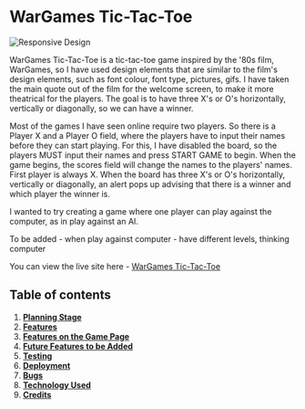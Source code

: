 # **WarGames Tic-Tac-Toe**

![Responsive Design]()

WarGames Tic-Tac-Toe is a tic-tac-toe game inspired by the '80s film, WarGames, so I have used design elements that are similar to the film's design elements, such as font colour, font type, pictures, gifs. I have taken the main quote out of the film for the welcome screen, to make it more theatrical for the players. 
The goal is to have three X's or O's horizontally, vertically or diagonally, so we can have a winner.

Most of the games I have seen online require two players. So there is a Player X and a Player O field, where the players have to input their names before they can start playing. For this, I have disabled the board, so the players MUST input their names and press START GAME to begin. When the game begins, the scores field will change the names to the players' names. First player is always X. When the board has three X's or O's horizontally, vertically or diagonally, an alert pops up advising that there is a winner and which player the winner is.

I wanted to try creating a game where one player can play against the computer, as in play against an AI. 

To be added - when play against computer - have different levels, thinking computer

You can view the live site here - <a href="https://norapdev.github.io/tictactoe/" target="_blank" rel="noopener">WarGames Tic-Tac-Toe</a>

## Table of contents
1. [**Planning Stage**](#planning-stage)
1. [**Features**](#features-on-the-welcome-screen)
1. [**Features on the Game Page**](#features-on-the-board-page)
1. [**Future Features to be Added**](#future-features-to-be-added)
1. [**Testing**](#testing)
1. [**Deployment**](#deployment)
1. [**Bugs**](#bugs)
1. [**Technology Used**](#technology-used)
1. [**Credits**](#credits)
